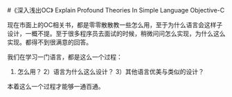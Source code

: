 #《深入浅出OC》
Explain Profound Theories In Simple Language Objective-C

现在市面上的OC相关书，都是零零散散教一些怎么用，至于为什么语言会这样子设计，一概不提。至于很多程序员去面试的时候，稍微问问怎么实现，为什么这么实现。都得不到很满意的回答。

我们在学习一门语言，都是这么一个过程：
1) 怎么用？
2）语言为什么这么设计？
3）其他语言优美与类似的设计？

本着这么一个过程才能够一通百通。
